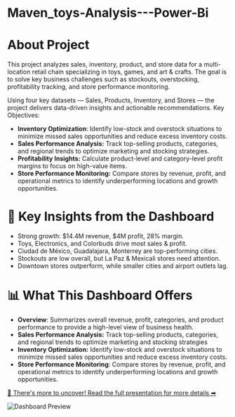 # Maven_toys-Analysis---Power-Bi

# About Project

This project analyzes sales, inventory, product, and store data for a multi-location retail chain specializing in toys, games, and art & crafts. The goal is to solve key business challenges such as stockouts, overstocking, profitability tracking, and store performance monitoring. 

Using four key datasets — Sales, Products, Inventory, and Stores — the project delivers data-driven insights and actionable recommendations.
Key Objectives: 
* **Inventory Optimization**: Identify low-stock and overstock situations to minimize missed sales opportunities and reduce excess inventory costs.
* **Sales Performance Analysis:** Track top-selling products, categories, and regional trends to optimize marketing and stocking strategies.
* **Profitability Insights:** Calculate product-level and category-level profit margins to focus on high-value items.
* **Store Performance Monitoring:** Compare stores by revenue, profit, and operational metrics to identify underperforming locations and growth opportunities.

# 📌 Key Insights from the Dashboard

* Strong growth: $14.4M revenue, $4M profit, 28% margin.
* Toys, Electronics, and Colorbuds drive most sales & profit.
* Ciudad de México, Guadalajara, Monterrey are top-performing cities.
* Stockouts are low overall, but La Paz & Mexicali stores need attention.
* Downtown stores outperform, while smaller cities and airport outlets lag.

# 📊 What This Dashboard Offers

* **Overview**: Summarizes overall revenue, profit, categories, and product performance to provide a high-level view of business health.
* **Sales Performance Analysis:** Track top-selling products, categories, and regional trends to optimize marketing and stocking strategies
* **Inventory Optimization:** Identify low-stock and overstock situations to minimize missed sales opportunities and reduce excess inventory costs.
* **Store Performance Monitoring**: Compare stores by revenue, profit, and operational metrics to identify underperforming locations and growth opportunities.

[📢 There's more to uncover! Read the full presentation for more details ➡](https://gamma.app/docs/Maven-Toys-Sales-Inventory-Analysis-Project-27uatfm54uvxzqj?mode=doc)

![Dashboard Preview](https://gamma.app/docs/Maven-Toys-Sales-Inventory-Analysis-Project-27uatfm54uvxzqj?mode=doc)
